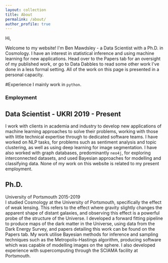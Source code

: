 ```yaml
---
layout: collection
title: About
permalink: /about/
author_profile: true
---
```



Hi,  


Welcome to my website! I'm Ben Mawdsley - a Data Scientist with a Ph.D. in Cosmology. I have an interest in statistical inference and using machine learning for new applications. Head over to the Papers tab for an oversight of my published work, or go to Data Dabbles to read some other work I've done in a less formal setting. All of the work on this page is presented in a personal capacity. 
  

#Experience
I mainly work in `python`.


### Employment
## Data Scientist - UKRI 2019 - Present

I work with clients in academia and industry to develop new applications of machine learning approaches to solve their problems, working with those with little technical expertise through to dedicated software teams. I have worked on NLP tasks, for problems such as sentiment analysis and topic clustering, as well as using deep learning for image segmentation. I have also worked with graph databases, predominantly `neo4j`, for exploring interconnected datasets, and used Bayesian approaches for modelling and classifying data. None of my work on this website is related to my present employment. 

## Ph.D. 
University of Portsmouth 2015-2019  
I studied Cosmology at the University of Portsmouth, specifically the effect of weak lensing. This refers to the effect where gravity slightly changes the apparent shape of distant galaxies, and observing this effect is a powerful probe of the structure of the Universe. I developed a forward fitting pipeline to produce maps of the dark matter in the Universe, using data from the Dark Energy Survey, and papers detailing this work can be found on the Papers tab. My work utilise Bayesian methods for inference and sampling techniques such as the Metropolis-Hastings algorithm, producing software which was capable of modelling images on the sphere. I also developed experience with supercomputing through the SCIAMA facility at Portsmouth.

